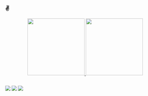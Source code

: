 ### ✌

<div align="center">
  <a href="https://github.com/eckowz">
  <img height="180em" src="https://github-readme-stats.vercel.app/api?=eckowz&show_icons=true&theme=dark&include_all_commits=true&count_private=true"/>
  <img height="180em" src="https://github-readme-stats.vercel.app/api/top-langs/?username=eckowz&layout=compact&langs_count=7&theme=dark"/>
</div>

##

<div> 
  <a href="https://www.linkedin.com/in/guilherme-eco-7a892aa7/" target="_blank" rel="noopener noreferrer"><img src="https://img.shields.io/badge/-LinkedIn-%230077B5?style=for-the-badge&logo=linkedin&logoColor=white" target="_blank"></a> 
  <a href = "mailto:guilherme_eco@hotmail.com"><img src="https://img.shields.io/badge/-Email-%23333?style=for-the-badge&logo=microsoft&logoColor=white" target="_blank"></a>
  <a href="https://discord.gg/4VhZrRvVKR" target="_blank" rel="noopener noreferrer"><img src="https://img.shields.io/badge/Discord-7289DA?style=for-the-badge&logo=discord&logoColor=white" target="_blank"></a> 
  
</div>
